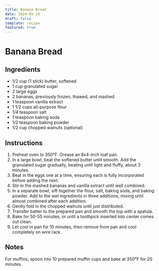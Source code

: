 ```yaml
---
title: Banana Bread
date: 2024-05-24
draft: false
template: recipe
featured: true
---
```


# Banana Bread

## Ingredients

* 1/2 cup (1 stick) butter, softened
* 1 cup granulated sugar
* 2 large eggs
* 2 bananas, previously frozen, thawed, and mashed
* 1 teaspoon vanilla extract
* 1 1/2 cups all-purpose flour
* 1/4 teaspoon salt
* 1 teaspoon baking soda
* 1/2 teaspoon baking powder
* 1/2 cup chopped walnuts (optional)

## Instructions

1. Preheat oven to 350°F. Grease an 8x4-inch loaf pan.
2. In a large bowl, beat the softened butter until smooth. Add the granulated sugar gradually, beating until light and fluffy, about 3 minutes.
3. Beat in the eggs one at a time, ensuring each is fully incorporated before adding the next.
4. Stir in the mashed bananas and vanilla extract until well combined.
5. In a separate bowl, sift together the flour, salt, baking soda, and baking powder. Add to the wet ingredients in three additions, mixing until almost combined after each addition.
6. Gently fold in the chopped walnuts until just distributed.
7. Transfer batter to the prepared pan and smooth the top with a spatula.
8. Bake for 50-55 minutes, or until a toothpick inserted into center comes out clean.
9. Let cool in pan for 10 minutes, then remove from pan and cool completely on wire rack.

## Notes

For muffins, spoon into 10 prepared muffin cups and bake at 350°F for 20 minutes.
